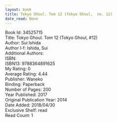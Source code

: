 ```yaml
---
layout: book
title: Tokyo Ghoul. Tom 12 (Tokyo Ghoul,  no. 12)
date_read: None
---
```


Book Id: 34525715<br />
Title: Tokyo Ghoul. Tom 12 (Tokyo Ghoul, #12)<br />
Author: Sui Ishida<br />
Author l-f: Ishida, Sui<br />
Additional Authors: <br />
ISBN: <br />
ISBN13: 9788364891625<br />
My Rating: 0<br />
Average Rating: 4.44<br />
Publisher: Waneko<br />
Binding: Paperback<br />
Number of Pages: 200<br />
Year Published: 2017<br />
Original Publication Year: 2014<br />
Date Added: 2018/04/30<br />
Exclusive Shelf: read<br />
Read Count: 1<br />

